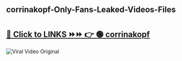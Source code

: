 
 ## corrinakopf-Only-Fans-Leaked-Videos-Files

# <h2><a href="https://mediaupload.pro?corrinakopf">🔗 Click to LINKS ⏩⏩ 👉 🟢 corrinakopf </a></h2>

<a href="https://mediaupload.pro?corrinakopf" rel="nofollow" data-target="animated-image.originalLink"><img src="https://i.ibb.co.com/xMMVF88/686577567.gif" alt="Viral Video Original" style="max-width: 100%; display: inline-block;" data-target="animated-image.originalImage"></a>